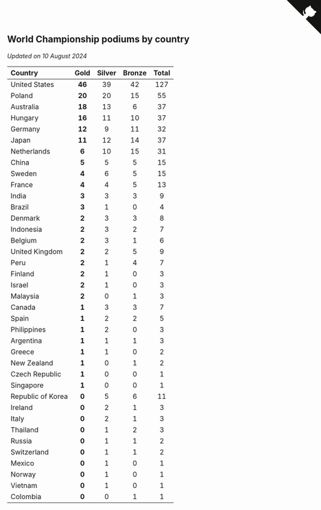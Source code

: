 ## World Championship podiums by country

*Updated on 10 August 2024*

| Country | Gold | Silver | Bronze | Total |
| :--- | :--: | :--: | :--: | :--: |
| United States | **46** | 39 | 42 | 127 |
| Poland | **20** | 20 | 15 | 55 |
| Australia | **18** | 13 | 6 | 37 |
| Hungary | **16** | 11 | 10 | 37 |
| Germany | **12** | 9 | 11 | 32 |
| Japan | **11** | 12 | 14 | 37 |
| Netherlands | **6** | 10 | 15 | 31 |
| China | **5** | 5 | 5 | 15 |
| Sweden | **4** | 6 | 5 | 15 |
| France | **4** | 4 | 5 | 13 |
| India | **3** | 3 | 3 | 9 |
| Brazil | **3** | 1 | 0 | 4 |
| Denmark | **2** | 3 | 3 | 8 |
| Indonesia | **2** | 3 | 2 | 7 |
| Belgium | **2** | 3 | 1 | 6 |
| United Kingdom | **2** | 2 | 5 | 9 |
| Peru | **2** | 1 | 4 | 7 |
| Finland | **2** | 1 | 0 | 3 |
| Israel | **2** | 1 | 0 | 3 |
| Malaysia | **2** | 0 | 1 | 3 |
| Canada | **1** | 3 | 3 | 7 |
| Spain | **1** | 2 | 2 | 5 |
| Philippines | **1** | 2 | 0 | 3 |
| Argentina | **1** | 1 | 1 | 3 |
| Greece | **1** | 1 | 0 | 2 |
| New Zealand | **1** | 0 | 1 | 2 |
| Czech Republic | **1** | 0 | 0 | 1 |
| Singapore | **1** | 0 | 0 | 1 |
| Republic of Korea | **0** | 5 | 6 | 11 |
| Ireland | **0** | 2 | 1 | 3 |
| Italy | **0** | 2 | 1 | 3 |
| Thailand | **0** | 1 | 2 | 3 |
| Russia | **0** | 1 | 1 | 2 |
| Switzerland | **0** | 1 | 1 | 2 |
| Mexico | **0** | 1 | 0 | 1 |
| Norway | **0** | 1 | 0 | 1 |
| Vietnam | **0** | 1 | 0 | 1 |
| Colombia | **0** | 0 | 1 | 1 |


<a href="https://github.com/jonatanklosko/wca_statistics" class="github-corner" aria-label="View source on Github"><svg width="80" height="80" viewBox="0 0 250 250" style="fill:#151513; color:#fff; position: absolute; top: 0; border: 0; right: 0;" aria-hidden="true"><path d="M0,0 L115,115 L130,115 L142,142 L250,250 L250,0 Z"></path><path d="M128.3,109.0 C113.8,99.7 119.0,89.6 119.0,89.6 C122.0,82.7 120.5,78.6 120.5,78.6 C119.2,72.0 123.4,76.3 123.4,76.3 C127.3,80.9 125.5,87.3 125.5,87.3 C122.9,97.6 130.6,101.9 134.4,103.2" fill="currentColor" style="transform-origin: 130px 106px;" class="octo-arm"></path><path d="M115.0,115.0 C114.9,115.1 118.7,116.5 119.8,115.4 L133.7,101.6 C136.9,99.2 139.9,98.4 142.2,98.6 C133.8,88.0 127.5,74.4 143.8,58.0 C148.5,53.4 154.0,51.2 159.7,51.0 C160.3,49.4 163.2,43.6 171.4,40.1 C171.4,40.1 176.1,42.5 178.8,56.2 C183.1,58.6 187.2,61.8 190.9,65.4 C194.5,69.0 197.7,73.2 200.1,77.6 C213.8,80.2 216.3,84.9 216.3,84.9 C212.7,93.1 206.9,96.0 205.4,96.6 C205.1,102.4 203.0,107.8 198.3,112.5 C181.9,128.9 168.3,122.5 157.7,114.1 C157.9,116.9 156.7,120.9 152.7,124.9 L141.0,136.5 C139.8,137.7 141.6,141.9 141.8,141.8 Z" fill="currentColor" class="octo-body"></path></svg></a><style>.github-corner:hover .octo-arm{animation:octocat-wave 560ms ease-in-out}@keyframes octocat-wave{0%,100%{transform:rotate(0)}20%,60%{transform:rotate(-25deg)}40%,80%{transform:rotate(10deg)}}@media (max-width:500px){.github-corner:hover .octo-arm{animation:none}.github-corner .octo-arm{animation:octocat-wave 560ms ease-in-out}}</style>

